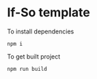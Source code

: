 # If-So template



To install dependencies

```
npm i
```

To get built project

```
npm run build
```
